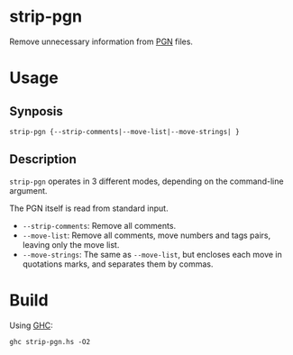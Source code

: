 # strip-pgn
Remove unnecessary information from [PGN](https://en.wikipedia.org/wiki/Portable_Game_Notation) files.

# Usage

## Synposis
```
strip-pgn {--strip-comments|--move-list|--move-strings| }
```
## Description

`strip-pgn` operates in 3 different modes, depending on the command-line argument.

The PGN itself is read from standard input.

* `--strip-comments`: Remove all comments.
* `--move-list`: Remove all comments, move numbers and tags pairs, leaving only the move list.
* `--move-strings`: The same as `--move-list`, but encloses each move in quotations marks, and separates them by commas.

# Build

Using [GHC](https://www.haskell.org/ghc/):
```
ghc strip-pgn.hs -O2
```
